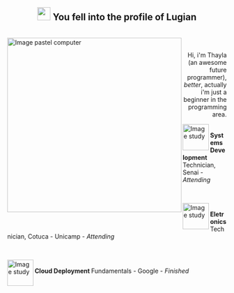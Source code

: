 <h2 align="center"><img src="https://i.pinimg.com/originals/53/04/96/530496f5dcf65046e8c0360d7d89b10a.gif" width="30px" altf="doc"> You fell into the profile of <strong>Lugian</strong></h2><br>
<img src="https://o.remove.bg/downloads/c328b43b-d685-40fb-9698-86d4197629a5/imagem_2023-02-12_132122673-removebg-preview.png" min-width="400px" max-width="400px" width="400px" align="left" alt="Image pastel computer">
<br><p align="right"> Hi, i'm Thayla (an awesome future programmer), <i>better</i>, actually i'm just a beginner in the programming area. </p>

<p><img src="https://o.remove.bg/downloads/5b23a65b-53c1-46c7-9f21-4753bb1ad2fa/imagem_2023-02-12_131359373-removebg-preview.png" width="60px" align="left" alt="Image study"><br><strong>Systems Development</strong> Technician, Senai - <i>Attending</i></p><br>

<p><img src="https://o.remove.bg/downloads/5b23a65b-53c1-46c7-9f21-4753bb1ad2fa/imagem_2023-02-12_131359373-removebg-preview.png" width="60px" align="left" alt="Image study"><br><strong>Eletronics</strong> Technician, Cotuca - Unicamp - <i>Attending</i> </p><br>

<p><img src="https://o.remove.bg/downloads/5b23a65b-53c1-46c7-9f21-4753bb1ad2fa/imagem_2023-02-12_131359373-removebg-preview.png" width="60px" align="left" alt="Image study"><br><strong>Cloud Deployment
</strong> Fundamentals - Google - <i>Finished</i> </p><br>


<img src="https://i.pinimg.com/564x/be/34/23/be3423e7324d400b4c5b9fee077d848a.jpg" width="800px" height="1px" alt="separador">
